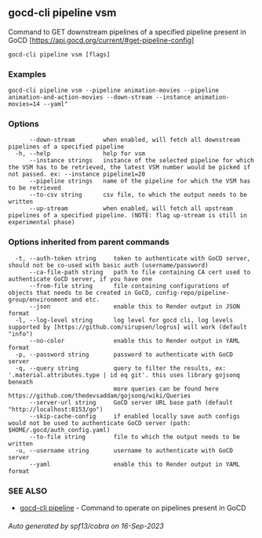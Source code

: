 ## gocd-cli pipeline vsm

Command to GET downstream pipelines of a specified pipeline present in GoCD [https://api.gocd.org/current/#get-pipeline-config]

```
gocd-cli pipeline vsm [flags]
```

### Examples

```
gocd-cli pipeline vsm --pipeline animation-movies --pipeline animation-and-action-movies --down-stream --instance animation-movies=14 --yaml"
```

### Options

```
      --down-stream        when enabled, will fetch all downstream pipelines of a specified pipeline
  -h, --help               help for vsm
      --instance strings   instance of the selected pipeline for which the VSM has to be retrieved, the latest VSM number would be picked if not passed. ex: --instance pipeline1=20
      --pipeline strings   name of the pipeline for which the VSM has to be retrieved
      --to-csv string      csv file, to which the output needs to be written
      --up-stream          when enabled, will fetch all upstream pipelines of a specified pipeline. (NOTE: flag up-stream is still in experimental phase)
```

### Options inherited from parent commands

```
  -t, --auth-token string     token to authenticate with GoCD server, should not be co-used with basic auth (username/password)
      --ca-file-path string   path to file containing CA cert used to authenticate GoCD server, if you have one
      --from-file string      file containing configurations of objects that needs to be created in GoCD, config-repo/pipeline-group/environment and etc.
      --json                  enable this to Render output in JSON format
  -l, --log-level string      log level for gocd cli, log levels supported by [https://github.com/sirupsen/logrus] will work (default "info")
      --no-color              enable this to Render output in YAML format
  -p, --password string       password to authenticate with GoCD server
  -q, --query string          query to filter the results, ex: '.material.attributes.type | id eq git'. this uses library gojsonq beneath
                              more queries can be found here https://github.com/thedevsaddam/gojsonq/wiki/Queries
      --server-url string     GoCD server URL base path (default "http://localhost:8153/go")
      --skip-cache-config     if enabled locally save auth configs would not be used to authenticate GoCD server (path: $HOME/.gocd/auth_config.yaml)
      --to-file string        file to which the output needs to be written
  -u, --username string       username to authenticate with GoCD server
      --yaml                  enable this to Render output in YAML format
```

### SEE ALSO

* [gocd-cli pipeline](gocd-cli_pipeline.md)	 - Command to operate on pipelines present in GoCD

###### Auto generated by spf13/cobra on 16-Sep-2023
